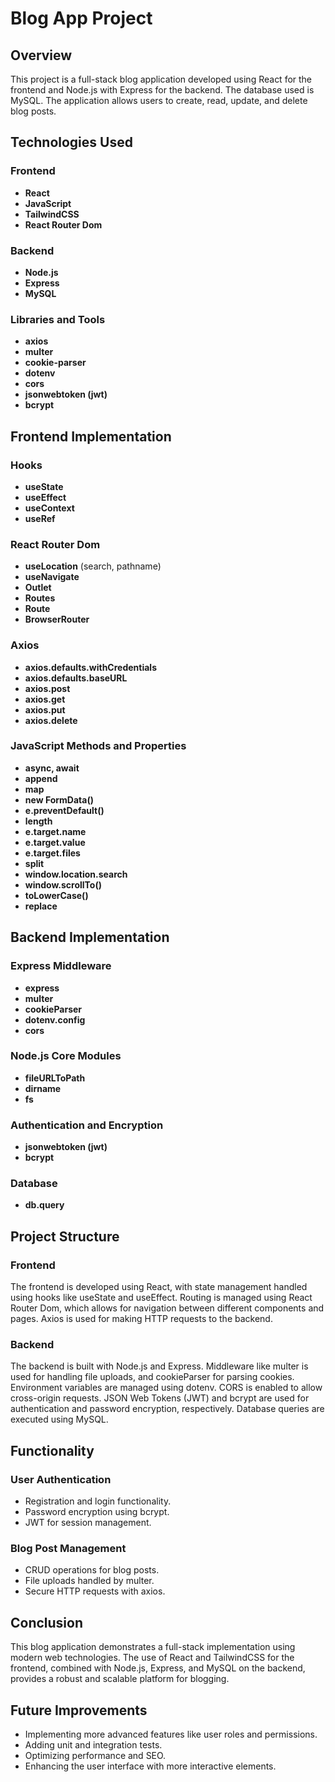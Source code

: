 # Blog App Project

## Overview
This project is a full-stack blog application developed using React for the frontend and Node.js with Express for the backend. The database used is MySQL. The application allows users to create, read, update, and delete blog posts.

## Technologies Used

### Frontend
- **React**
- **JavaScript**
- **TailwindCSS**
- **React Router Dom**

### Backend
- **Node.js**
- **Express**
- **MySQL**

### Libraries and Tools
- **axios**
- **multer**
- **cookie-parser**
- **dotenv**
- **cors**
- **jsonwebtoken (jwt)**
- **bcrypt**

## Frontend Implementation

### Hooks
- **useState**
- **useEffect**
- **useContext**
- **useRef**

### React Router Dom
- **useLocation** (search, pathname)
- **useNavigate**
- **Outlet**
- **Routes**
- **Route**
- **BrowserRouter**

### Axios
- **axios.defaults.withCredentials**
- **axios.defaults.baseURL**
- **axios.post**
- **axios.get**
- **axios.put**
- **axios.delete**

### JavaScript Methods and Properties
- **async, await**
- **append**
- **map**
- **new FormData()**
- **e.preventDefault()**
- **length**
- **e.target.name**
- **e.target.value**
- **e.target.files**
- **split**
- **window.location.search**
- **window.scrollTo()**
- **toLowerCase()**
- **replace**

## Backend Implementation

### Express Middleware
- **express**
- **multer**
- **cookieParser**
- **dotenv.config**
- **cors**

### Node.js Core Modules
- **fileURLToPath**
- **dirname**
- **fs**

### Authentication and Encryption
- **jsonwebtoken (jwt)**
- **bcrypt**

### Database
- **db.query**

## Project Structure

### Frontend
The frontend is developed using React, with state management handled using hooks like useState and useEffect. Routing is managed using React Router Dom, which allows for navigation between different components and pages. Axios is used for making HTTP requests to the backend.

### Backend
The backend is built with Node.js and Express. Middleware like multer is used for handling file uploads, and cookieParser for parsing cookies. Environment variables are managed using dotenv. CORS is enabled to allow cross-origin requests. JSON Web Tokens (JWT) and bcrypt are used for authentication and password encryption, respectively. Database queries are executed using MySQL.

## Functionality

### User Authentication
- Registration and login functionality.
- Password encryption using bcrypt.
- JWT for session management.

### Blog Post Management
- CRUD operations for blog posts.
- File uploads handled by multer.
- Secure HTTP requests with axios.

## Conclusion
This blog application demonstrates a full-stack implementation using modern web technologies. The use of React and TailwindCSS for the frontend, combined with Node.js, Express, and MySQL on the backend, provides a robust and scalable platform for blogging.

## Future Improvements
- Implementing more advanced features like user roles and permissions.
- Adding unit and integration tests.
- Optimizing performance and SEO.
- Enhancing the user interface with more interactive elements.
